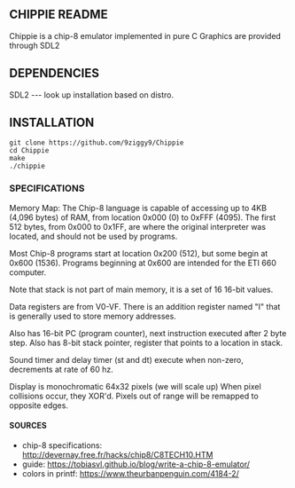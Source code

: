 ## CHIPPIE README

Chippie is a chip-8 emulator implemented in pure C
Graphics are provided through SDL2

## DEPENDENCIES
SDL2 --- look up installation based on distro.

## INSTALLATION

``` shell
git clone https://github.com/9ziggy9/Chippie
cd Chippie
make
./chippie
```

### SPECIFICATIONS
Memory Map:
The Chip-8 language is capable of accessing up to 4KB (4,096 bytes) of RAM, from location 0x000 (0) to 0xFFF (4095). The first 512 bytes, from 0x000 to 0x1FF, are where the original interpreter was located, and should not be used by programs.

Most Chip-8 programs start at location 0x200 (512), but some begin at 0x600 (1536). Programs beginning at 0x600 are intended for the ETI 660 computer.

Note that stack is not part of main memory, it is a set of 16 16-bit values.

Data registers are from V0-VF.
There is an addition register named "I" that is generally used to store memory addresses.

Also has 16-bit PC (program counter), next instruction executed after 2 byte step.
Also has 8-bit stack pointer, register that points to a location in stack.

Sound timer and delay timer (st and dt) execute when non-zero, decrements at rate of
60 hz.

Display is monochromatic 64x32 pixels (we will scale up)
When pixel collisions occur, they XOR'd.
Pixels out of range will be remapped to opposite edges.

#### SOURCES
- chip-8 specifications: http://devernay.free.fr/hacks/chip8/C8TECH10.HTM
- guide: https://tobiasvl.github.io/blog/write-a-chip-8-emulator/
- colors in printf: https://www.theurbanpenguin.com/4184-2/

